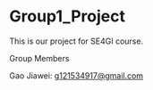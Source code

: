 # Group1_Project
This is our project for SE4GI course.

Group Members

Gao Jiawei: g121534917@gmail.com
